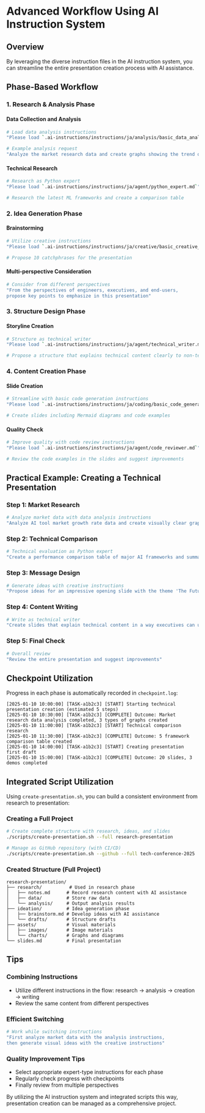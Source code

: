 # Advanced Workflow Using AI Instruction System

## Overview

By leveraging the diverse instruction files in the AI instruction system, you can streamline the entire presentation creation process with AI assistance.

## Phase-Based Workflow

### 1. Research & Analysis Phase

#### Data Collection and Analysis
```bash
# Load data analysis instructions
"Please load `.ai-instructions/instructions/ja/analysis/basic_data_analysis.md`"

# Example analysis request
"Analyze the market research data and create graphs showing the trend of AI tool adoption rates"
```

#### Technical Research
```bash
# Research as Python expert
"Please load `.ai-instructions/instructions/ja/agent/python_expert.md`"

# Research the latest ML frameworks and create a comparison table
```

### 2. Idea Generation Phase

#### Brainstorming
```bash
# Utilize creative instructions
"Please load `.ai-instructions/instructions/ja/creative/basic_creative_work.md`"

# Propose 10 catchphrases for the presentation
```

#### Multi-perspective Consideration
```bash
# Consider from different perspectives
"From the perspectives of engineers, executives, and end-users, 
propose key points to emphasize in this presentation"
```

### 3. Structure Design Phase

#### Storyline Creation
```bash
# Structure as technical writer
"Please load `.ai-instructions/instructions/ja/agent/technical_writer.md`"

# Propose a structure that explains technical content clearly to non-technical audiences
```

### 4. Content Creation Phase

#### Slide Creation
```bash
# Streamline with basic code generation instructions
"Please load `.ai-instructions/instructions/ja/coding/basic_code_generation.md`"

# Create slides including Mermaid diagrams and code examples
```

#### Quality Check
```bash
# Improve quality with code review instructions
"Please load `.ai-instructions/instructions/ja/agent/code_reviewer.md`"

# Review the code examples in the slides and suggest improvements
```

## Practical Example: Creating a Technical Presentation

### Step 1: Market Research
```bash
# Analyze market data with data analysis instructions
"Analyze AI tool market growth rate data and create visually clear graphs"
```

### Step 2: Technical Comparison
```bash
# Technical evaluation as Python expert
"Create a performance comparison table of major AI frameworks and summarize their features"
```

### Step 3: Message Design
```bash
# Generate ideas with creative instructions
"Propose ideas for an impressive opening slide with the theme 'The Future of Development Changed by AI'"
```

### Step 4: Content Writing
```bash
# Write as technical writer
"Create slides that explain technical content in a way executives can understand"
```

### Step 5: Final Check
```bash
# Overall review
"Review the entire presentation and suggest improvements"
```

## Checkpoint Utilization

Progress in each phase is automatically recorded in `checkpoint.log`:

```
[2025-01-10 10:00:00] [TASK-a1b2c3] [START] Starting technical presentation creation (estimated 5 steps)
[2025-01-10 10:30:00] [TASK-a1b2c3] [COMPLETE] Outcome: Market research data analysis completed, 3 types of graphs created
[2025-01-10 11:00:00] [TASK-a1b2c3] [START] Technical comparison research
[2025-01-10 11:30:00] [TASK-a1b2c3] [COMPLETE] Outcome: 5 framework comparison table created
[2025-01-10 14:00:00] [TASK-a1b2c3] [START] Creating presentation first draft
[2025-01-10 15:00:00] [TASK-a1b2c3] [COMPLETE] Outcome: 20 slides, 3 demos completed
```

## Integrated Script Utilization

Using `create-presentation.sh`, you can build a consistent environment from research to presentation:

### Creating a Full Project
```bash
# Create complete structure with research, ideas, and slides
./scripts/create-presentation.sh --full research-presentation

# Manage as GitHub repository (with CI/CD)
./scripts/create-presentation.sh --github --full tech-conference-2025
```

### Created Structure (Full Project)
```
research-presentation/
├── research/          # Used in research phase
│   ├── notes.md      # Record research content with AI assistance
│   ├── data/         # Store raw data
│   └── analysis/     # Output analysis results
├── ideation/         # Idea generation phase
│   ├── brainstorm.md # Develop ideas with AI assistance
│   └── drafts/       # Structure drafts
├── assets/           # Visual materials
│   ├── images/       # Image materials
│   └── charts/       # Graphs and diagrams
└── slides.md         # Final presentation
```

## Tips

### Combining Instructions
- Utilize different instructions in the flow: research → analysis → creation → writing
- Review the same content from different perspectives

### Efficient Switching
```bash
# Work while switching instructions
"First analyze market data with the analysis instructions, 
then generate visual ideas with the creative instructions"
```

### Quality Improvement Tips
- Select appropriate expert-type instructions for each phase
- Regularly check progress with checkpoints
- Finally review from multiple perspectives

By utilizing the AI instruction system and integrated scripts this way, presentation creation can be managed as a comprehensive project.
